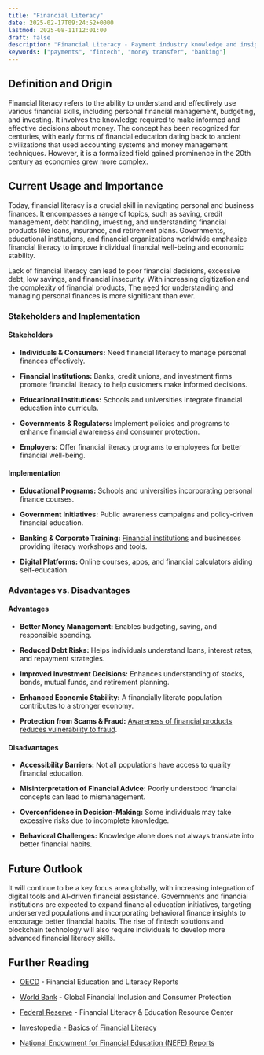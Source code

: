 ```yaml
---
title: "Financial Literacy"
date: 2025-02-17T09:24:52+0000
lastmod: 2025-08-11T12:01:00
draft: false
description: "Financial Literacy - Payment industry knowledge and insights"
keywords: ["payments", "fintech", "money transfer", "banking"]
---
```


## Definition and Origin

Financial literacy refers to the ability to understand and effectively use various financial skills, including personal financial management, budgeting, and investing. It involves the knowledge required to make informed and effective decisions about money. The concept has been recognized for centuries, with early forms of financial education dating back to ancient civilizations that used accounting systems and money management techniques. However, it is a formalized field gained prominence in the 20th century as economies grew more complex.

## Current Usage and Importance

Today, financial literacy is a crucial skill in navigating personal and business finances. It encompasses a range of topics, such as saving, credit management, debt handling, investing, and understanding financial products like loans, insurance, and retirement plans. Governments, educational institutions, and financial organizations worldwide emphasize financial literacy to improve individual financial well-being and economic stability.

Lack of financial literacy can lead to poor financial decisions, excessive debt, low savings, and financial insecurity. With increasing digitization and the complexity of financial products, The need for understanding and managing personal finances is more significant than ever.

### Stakeholders and Implementation

#### Stakeholders

- **Individuals & Consumers:** Need financial literacy to manage personal finances effectively.

- **Financial Institutions:** Banks, credit unions, and investment firms promote financial literacy to help customers make informed decisions.

- **Educational Institutions:** Schools and universities integrate financial education into curricula.

- **Governments & Regulators:** Implement policies and programs to enhance financial awareness and consumer protection.

- **Employers:** Offer financial literacy programs to employees for better financial well-being.

#### Implementation

- **Educational Programs:** Schools and universities incorporating personal finance courses.

- **Government Initiatives:** Public awareness campaigns and policy-driven financial education.

- **Banking & Corporate Training:** [Financial institutions](https://faisalkhanllc.xyz/resources/payments-wiki/f/financial-institution-fi/) and businesses providing literacy workshops and tools.

- **Digital Platforms:** Online courses, apps, and financial calculators aiding self-education.

### Advantages vs. Disadvantages

#### Advantages

- **Better Money Management:** Enables budgeting, saving, and responsible spending.

- **Reduced Debt Risks:** Helps individuals understand loans, interest rates, and repayment strategies.

- **Improved Investment Decisions:** Enhances understanding of stocks, bonds, mutual funds, and retirement planning.

- **Enhanced Economic Stability:** A financially literate population contributes to a stronger economy.

- **Protection from Scams & Fraud:** [Awareness of financial products reduces vulnerability to fraud](https://faisalkhanllc.xyz/resources/payments-wiki/f/fraud-protection/).

#### Disadvantages

- **Accessibility Barriers:** Not all populations have access to quality financial education.

- **Misinterpretation of Financial Advice:** Poorly understood financial concepts can lead to mismanagement.

- **Overconfidence in Decision-Making:** Some individuals may take excessive risks due to incomplete knowledge.

- **Behavioral Challenges:** Knowledge alone does not always translate into better financial habits.

## Future Outlook

It will continue to be a key focus area globally, with increasing integration of digital tools and AI-driven financial assistance. Governments and financial institutions are expected to expand financial education initiatives, targeting underserved populations and incorporating behavioral finance insights to encourage better financial habits. The rise of fintech solutions and blockchain technology will also require individuals to develop more advanced financial literacy skills.

## Further Reading

- [OECD](https://www.oecd.org/en/topics/financial-education.html) - Financial Education and Literacy Reports

- [World Bank](https://www.worldbank.org/en/topic/financialinclusion/overview) - Global Financial Inclusion and Consumer Protection

- [Federal Reserve](https://www.federalreserve.gov/consumerscommunities/financial-literacy.htm) - Financial Literacy & Education Resource Center

- [Investopedia - Basics of Financial Literacy](https://www.investopedia.com/financial-tips-for-young-adults-11678397)

- [National Endowment for Financial Education (NEFE) Reports](https://www.nefe.org/research/research-projects/completed-research/default.aspx)